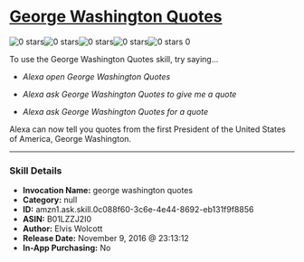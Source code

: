# [George Washington Quotes](http://alexa.amazon.com/#skills/amzn1.ask.skill.0c088f60-3c6e-4e44-8692-eb131f9f8856)
![0 stars](../../images/ic_star_border_black_18dp_1x.png)![0 stars](../../images/ic_star_border_black_18dp_1x.png)![0 stars](../../images/ic_star_border_black_18dp_1x.png)![0 stars](../../images/ic_star_border_black_18dp_1x.png)![0 stars](../../images/ic_star_border_black_18dp_1x.png) 0

To use the George Washington Quotes skill, try saying...

* *Alexa open George Washington Quotes*

* *Alexa ask George Washington Quotes to give me a quote*

* *Alexa ask George Washington Quotes for a quote*

Alexa can now tell you quotes from the first President of the United States of America, George Washington.

***

### Skill Details

* **Invocation Name:** george washington quotes
* **Category:** null
* **ID:** amzn1.ask.skill.0c088f60-3c6e-4e44-8692-eb131f9f8856
* **ASIN:** B01LZZJ2I0
* **Author:** Elvis Wolcott
* **Release Date:** November 9, 2016 @ 23:13:12
* **In-App Purchasing:** No
